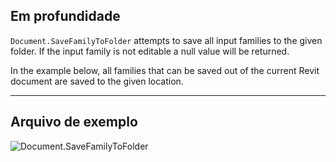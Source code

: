 ## Em profundidade
`Document.SaveFamilyToFolder` attempts to save all input families to the given folder. If the input family is not editable a null value will be returned.

In the example below, all families that can be saved out of the current Revit document are saved to the given location.
___
## Arquivo de exemplo

![Document.SaveFamilyToFolder](./Revit.Application.Document.SaveFamilyToFolder_img.jpg)
